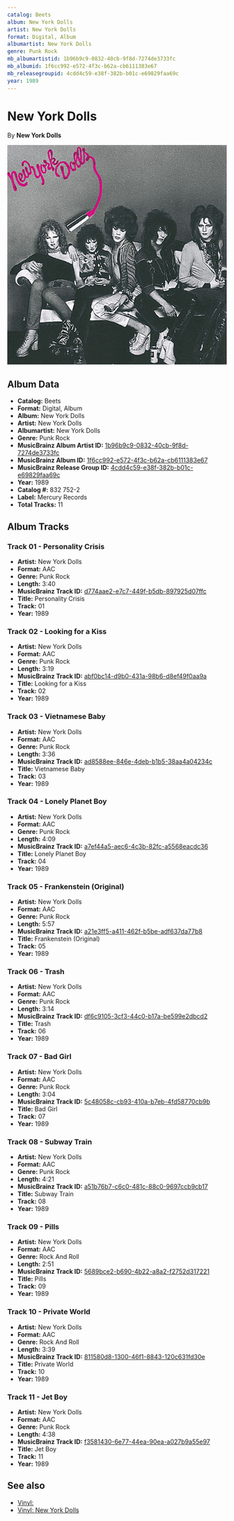 ```yaml
---
catalog: Beets
album: New York Dolls
artist: New York Dolls
format: Digital, Album
albumartist: New York Dolls
genre: Punk Rock
mb_albumartistid: 1b96b9c9-0832-40cb-9f8d-7274de3733fc
mb_albumid: 1f6cc992-e572-4f3c-b62a-cb6111383e67
mb_releasegroupid: 4cdd4c59-e38f-382b-b01c-e69829faa69c
year: 1989
---
```


# New York Dolls

By **New York Dolls**

![](../../assets/beetscovers/New_York_Dolls-New_York_Dolls.jpg)

## Album Data

- **Catalog:** Beets
- **Format:** Digital, Album
- **Album:** New York Dolls
- **Artist:** New York Dolls
- **Albumartist:** New York Dolls
- **Genre:** Punk Rock
- **MusicBrainz Album Artist ID:** [1b96b9c9-0832-40cb-9f8d-7274de3733fc](https://musicbrainz.org/artist/1b96b9c9-0832-40cb-9f8d-7274de3733fc)
- **MusicBrainz Album ID:** [1f6cc992-e572-4f3c-b62a-cb6111383e67](https://musicbrainz.org/release/1f6cc992-e572-4f3c-b62a-cb6111383e67)
- **MusicBrainz Release Group ID:** [4cdd4c59-e38f-382b-b01c-e69829faa69c](https://musicbrainz.org/release-group/4cdd4c59-e38f-382b-b01c-e69829faa69c)
- **Year:** 1989
- **Catalog #:** 832 752-2
- **Label:** Mercury Records
- **Total Tracks:** 11

## Album Tracks

### Track 01 - Personality Crisis

- **Artist:** New York Dolls
- **Format:** AAC
- **Genre:** Punk Rock
- **Length:** 3:40
- **MusicBrainz Track ID:** [d774aae2-e7c7-449f-b5db-897925d07ffc](https://musicbrainz.org/recording/d774aae2-e7c7-449f-b5db-897925d07ffc)
- **Title:** Personality Crisis
- **Track:** 01
- **Year:** 1989

### Track 02 - Looking for a Kiss

- **Artist:** New York Dolls
- **Format:** AAC
- **Genre:** Punk Rock
- **Length:** 3:19
- **MusicBrainz Track ID:** [abf0bc14-d9b0-431a-98b6-d8ef49f0aa9a](https://musicbrainz.org/recording/abf0bc14-d9b0-431a-98b6-d8ef49f0aa9a)
- **Title:** Looking for a Kiss
- **Track:** 02
- **Year:** 1989

### Track 03 - Vietnamese Baby

- **Artist:** New York Dolls
- **Format:** AAC
- **Genre:** Punk Rock
- **Length:** 3:36
- **MusicBrainz Track ID:** [ad8588ee-846e-4deb-b1b5-38aa4a04234c](https://musicbrainz.org/recording/ad8588ee-846e-4deb-b1b5-38aa4a04234c)
- **Title:** Vietnamese Baby
- **Track:** 03
- **Year:** 1989

### Track 04 - Lonely Planet Boy

- **Artist:** New York Dolls
- **Format:** AAC
- **Genre:** Punk Rock
- **Length:** 4:09
- **MusicBrainz Track ID:** [a7ef44a5-aec6-4c3b-82fc-a5568eacdc36](https://musicbrainz.org/recording/a7ef44a5-aec6-4c3b-82fc-a5568eacdc36)
- **Title:** Lonely Planet Boy
- **Track:** 04
- **Year:** 1989

### Track 05 - Frankenstein (Original)

- **Artist:** New York Dolls
- **Format:** AAC
- **Genre:** Punk Rock
- **Length:** 5:57
- **MusicBrainz Track ID:** [a21e3ff5-a411-462f-b5be-adf637da77b8](https://musicbrainz.org/recording/a21e3ff5-a411-462f-b5be-adf637da77b8)
- **Title:** Frankenstein (Original)
- **Track:** 05
- **Year:** 1989

### Track 06 - Trash

- **Artist:** New York Dolls
- **Format:** AAC
- **Genre:** Punk Rock
- **Length:** 3:14
- **MusicBrainz Track ID:** [df6c9105-3cf3-44c0-b17a-be599e2dbcd2](https://musicbrainz.org/recording/df6c9105-3cf3-44c0-b17a-be599e2dbcd2)
- **Title:** Trash
- **Track:** 06
- **Year:** 1989

### Track 07 - Bad Girl

- **Artist:** New York Dolls
- **Format:** AAC
- **Genre:** Punk Rock
- **Length:** 3:04
- **MusicBrainz Track ID:** [5c48058c-cb93-410a-b7eb-4fd58770cb9b](https://musicbrainz.org/recording/5c48058c-cb93-410a-b7eb-4fd58770cb9b)
- **Title:** Bad Girl
- **Track:** 07
- **Year:** 1989

### Track 08 - Subway Train

- **Artist:** New York Dolls
- **Format:** AAC
- **Genre:** Punk Rock
- **Length:** 4:21
- **MusicBrainz Track ID:** [a51b76b7-c6c0-481c-88c0-9697ccb9cb17](https://musicbrainz.org/recording/a51b76b7-c6c0-481c-88c0-9697ccb9cb17)
- **Title:** Subway Train
- **Track:** 08
- **Year:** 1989

### Track 09 - Pills

- **Artist:** New York Dolls
- **Format:** AAC
- **Genre:** Rock And Roll
- **Length:** 2:51
- **MusicBrainz Track ID:** [5689bce2-b690-4b22-a8a2-f2752d317221](https://musicbrainz.org/recording/5689bce2-b690-4b22-a8a2-f2752d317221)
- **Title:** Pills
- **Track:** 09
- **Year:** 1989

### Track 10 - Private World

- **Artist:** New York Dolls
- **Format:** AAC
- **Genre:** Rock And Roll
- **Length:** 3:39
- **MusicBrainz Track ID:** [811580d8-1300-46f1-8843-120c631fd30e](https://musicbrainz.org/recording/811580d8-1300-46f1-8843-120c631fd30e)
- **Title:** Private World
- **Track:** 10
- **Year:** 1989

### Track 11 - Jet Boy

- **Artist:** New York Dolls
- **Format:** AAC
- **Genre:** Punk Rock
- **Length:** 4:38
- **MusicBrainz Track ID:** [f3581430-6e77-44ea-90ea-a027b9a55e97](https://musicbrainz.org/recording/f3581430-6e77-44ea-90ea-a027b9a55e97)
- **Title:** Jet Boy
- **Track:** 11
- **Year:** 1989


## See also

- [Vinyl: ](../../Vinyl/New_York_Dolls/New_York_Dolls_index.md)
- [Vinyl: New York Dolls](../../Vinyl/New_York_Dolls/New_York_Dolls.md)
